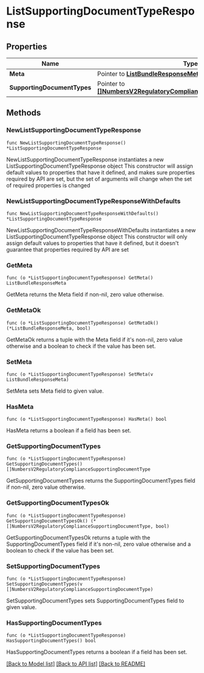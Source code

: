 # ListSupportingDocumentTypeResponse

## Properties

Name | Type | Description | Notes
------------ | ------------- | ------------- | -------------
**Meta** | Pointer to [**ListBundleResponseMeta**](ListBundleResponse_meta.md) |  | [optional] 
**SupportingDocumentTypes** | Pointer to [**[]NumbersV2RegulatoryComplianceSupportingDocumentType**](NumbersV2RegulatoryComplianceSupportingDocumentType.md) |  | [optional] 

## Methods

### NewListSupportingDocumentTypeResponse

`func NewListSupportingDocumentTypeResponse() *ListSupportingDocumentTypeResponse`

NewListSupportingDocumentTypeResponse instantiates a new ListSupportingDocumentTypeResponse object
This constructor will assign default values to properties that have it defined,
and makes sure properties required by API are set, but the set of arguments
will change when the set of required properties is changed

### NewListSupportingDocumentTypeResponseWithDefaults

`func NewListSupportingDocumentTypeResponseWithDefaults() *ListSupportingDocumentTypeResponse`

NewListSupportingDocumentTypeResponseWithDefaults instantiates a new ListSupportingDocumentTypeResponse object
This constructor will only assign default values to properties that have it defined,
but it doesn't guarantee that properties required by API are set

### GetMeta

`func (o *ListSupportingDocumentTypeResponse) GetMeta() ListBundleResponseMeta`

GetMeta returns the Meta field if non-nil, zero value otherwise.

### GetMetaOk

`func (o *ListSupportingDocumentTypeResponse) GetMetaOk() (*ListBundleResponseMeta, bool)`

GetMetaOk returns a tuple with the Meta field if it's non-nil, zero value otherwise
and a boolean to check if the value has been set.

### SetMeta

`func (o *ListSupportingDocumentTypeResponse) SetMeta(v ListBundleResponseMeta)`

SetMeta sets Meta field to given value.

### HasMeta

`func (o *ListSupportingDocumentTypeResponse) HasMeta() bool`

HasMeta returns a boolean if a field has been set.

### GetSupportingDocumentTypes

`func (o *ListSupportingDocumentTypeResponse) GetSupportingDocumentTypes() []NumbersV2RegulatoryComplianceSupportingDocumentType`

GetSupportingDocumentTypes returns the SupportingDocumentTypes field if non-nil, zero value otherwise.

### GetSupportingDocumentTypesOk

`func (o *ListSupportingDocumentTypeResponse) GetSupportingDocumentTypesOk() (*[]NumbersV2RegulatoryComplianceSupportingDocumentType, bool)`

GetSupportingDocumentTypesOk returns a tuple with the SupportingDocumentTypes field if it's non-nil, zero value otherwise
and a boolean to check if the value has been set.

### SetSupportingDocumentTypes

`func (o *ListSupportingDocumentTypeResponse) SetSupportingDocumentTypes(v []NumbersV2RegulatoryComplianceSupportingDocumentType)`

SetSupportingDocumentTypes sets SupportingDocumentTypes field to given value.

### HasSupportingDocumentTypes

`func (o *ListSupportingDocumentTypeResponse) HasSupportingDocumentTypes() bool`

HasSupportingDocumentTypes returns a boolean if a field has been set.


[[Back to Model list]](../README.md#documentation-for-models) [[Back to API list]](../README.md#documentation-for-api-endpoints) [[Back to README]](../README.md)


